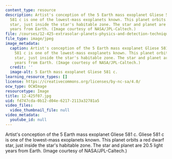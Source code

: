 ```yaml
---
content_type: resource
description: Artist's conception of the 5 Earth mass exoplanet Gliese 581 c. Gliese
  581 c is one of the lowest-mass exoplanets known. This planet orbits a red dwarf
  star, just inside the star's habitable zone. The star and planet are 20.5 light
  years from Earth. (Image courtesy of NASA/JPL-Caltech.)
file: /courses/12-425-extrasolar-planets-physics-and-detection-techniques-fall-2007/fd747cda0b12d04e62172113a32781a5_12-425f07.jpg
file_type: image/jpeg
image_metadata:
  caption: Artist's conception of the 5 Earth mass exoplanet Gliese 581 c. Gliese
    581 c is one of the lowest-mass exoplanets known. This planet orbits a red dwarf
    star, just inside the star's habitable zone. The star and planet are 20.5 light
    years from Earth. (Image courtesy of NASA/JPL-Caltech.)
  credit: ''
  image-alt: 5 Earth mass exoplanet Gliese 581 c.
learning_resource_types: []
license: https://creativecommons.org/licenses/by-nc-sa/4.0/
ocw_type: OCWImage
resourcetype: Image
title: 12-425f07.jpg
uid: fd747cda-0b12-d04e-6217-2113a32781a5
video_files:
  video_thumbnail_file: null
video_metadata:
  youtube_id: null
---
```

Artist's conception of the 5 Earth mass exoplanet Gliese 581 c. Gliese 581 c is one of the lowest-mass exoplanets known. This planet orbits a red dwarf star, just inside the star's habitable zone. The star and planet are 20.5 light years from Earth. (Image courtesy of NASA/JPL-Caltech.)